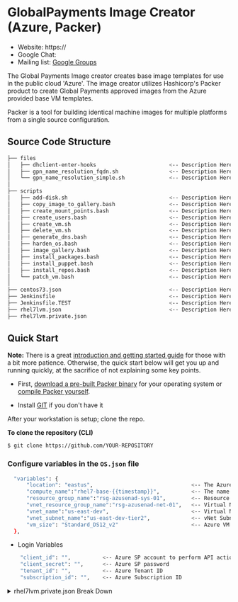 # GlobalPayments Image Creator (Azure, Packer) #

* Website: https://
* Google Chat: 
* Mailing list: [Google Groups](https://groups.google.com)

The Global Payments Image creator creates base image templates for use in the public cloud 'Azure'. 
The image creator utilizes Hashicorp's Packer product to create Global Payments approved images from the Azure provided base VM templates.

Packer is a tool for building identical machine images for multiple platforms
from a single source configuration.



## Source Code Structure

```bash
├── files
│   ├── dhclient-enter-hooks                       <-- Description Here
│   ├── gpn_name_resolution_fqdn.sh                <-- Description Here
│   └── gpn_name_resolution_simple.sh              <-- Description Here
│   
├── scripts 
│   ├── add-disk.sh                                <-- Description Here
│   ├── copy_image_to_gallery.bash                 <-- Description Here
│   ├── create_mount_points.bash                   <-- Description Here
│   ├── create_users.bash                          <-- Description Here
│   ├── create_vm.sh                               <-- Description Here
│   ├── delete_vm.sh                               <-- Description Here
│   ├── generate_dns.bash                          <-- Description Here
│   ├── harden_os.bash                             <-- Description Here
│   ├── image_gallery.bash                         <-- Description Here
│   ├── install_packages.bash                      <-- Description Here
│   ├── install_puppet.bash                        <-- Description Here
│   ├── install_repos.bash                         <-- Description Here
│   └── patch_vm.bash                              <-- Description Here
│
├── centos73.json                                  <-- Description Here
├── Jenkinsfile                                    <-- Description Here
├── Jenkinsfile.TEST                               <-- Description Here
├── rhel7lvm.json                                  <-- Description Here
├── rhel7lvm.private.json


```

## Quick Start
**Note:** There is a great
[introduction and getting started guide](https://www.packer.io/intro)
for those with a bit more patience. Otherwise, the quick start below
will get you up and running quickly, at the sacrifice of not explaining some
key points.

* First, [download a pre-built Packer
binary](https://www.packer.io/downloads.html) for your operating system or
[compile Packer
yourself](https://github.com/hashicorp/packer/blob/master/.github/CONTRIBUTING.md#setting-up-go-to-work-on-packer).

* Install [GIT](https://git-scm.com/downloads) if you don't have it

After your workstation is setup; clone the repo.

**To clone the repository (CLI)**

```bash
$ git clone https://github.com/YOUR-REPOSITORY
```

### Configure variables in the `OS.json` file
``` bash
  "variables": {
      "location": "eastus",                               <-- The Azure location where to build the VM
      "compute_name":"rhel7-base-{{timestamp}}",          <-- The name of the template VM 
      "resource_group_name":"rsg-azusenad-sys-01",        <-- Resource group where to build the VM
      "vnet_resource_group_name":"rsg-azusenad-net-01",   <-- Virtual Network Resource Group where the vNet resides
      "vnet_name":"us-east-dev",                          <-- Virtual Network the VM to be built on
      "vnet_subnet_name":"us-east-dev-tier2",             <-- vNet Subnet to use an Ip address from
      "vm_size": "Standard_DS12_v2"                       <-- Azure VM size
  },

```
* Login Variables
``` bash
    "client_id": "",          <-- Azure SP account to perform API actions with
    "client_secret": "",      <-- Azure SP password
    "tenant_id": "",          <-- Azure Tenant ID
    "subscription_id": "",    <-- Azure Subscription ID
```

<details>
           <summary>rhel7lvm.private.json Break Down</summary>
           <p><ul> 
                <li> <b>Builders:</b> Information and details of the VM to create. OS, compute sizing and network information
                <li> <b>Provisioners:</b> Custimozing the OS, Executing specified scripts from the scripts directory, copying files to the new VM and executing inline commands
  </ul>
  </p>
         </details>
